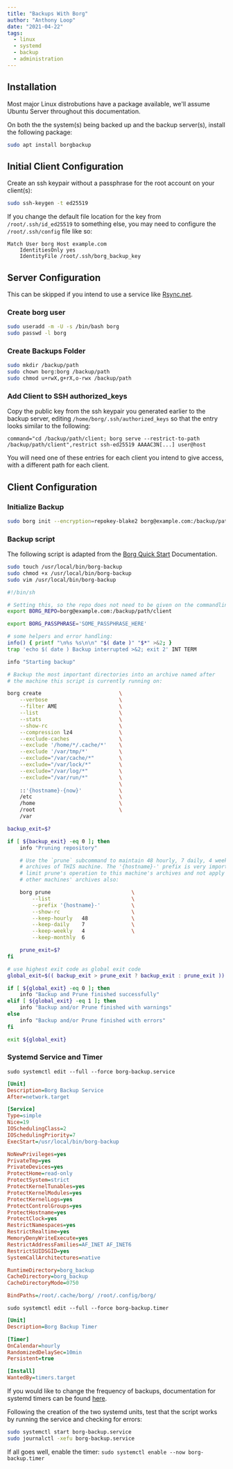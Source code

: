 ```yaml
---
title: "Backups With Borg"
author: "Anthony Loop"
date: "2021-04-22"
tags:
  - linux
  - systemd
  - backup
  - administration
---
```


## Installation

Most major Linux distrobutions have a package available, we'll assume Ubuntu Server throughout this documentation.

On both the the system(s) being backed up and the backup server(s), install the following package:

```sh
sudo apt install borgbackup
```

## Initial Client Configuration

Create an ssh keypair without a passphrase for the root account on your client(s):

```sh
sudo ssh-keygen -t ed25519
```

If you change the default file location for the key from `/root/.ssh/id_ed25519` to something else, you may need to configure the `/root/.ssh/config` file like so:

```
Match User borg Host example.com
    IdentitiesOnly yes
    IdentityFile /root/.ssh/borg_backup_key
```

## Server Configuration

This can be skipped if you intend to use a service like [Rsync.net](https://www.rsync.net/products/attic.html).

### Create borg user

```sh
sudo useradd -m -U -s /bin/bash borg
sudo passwd -l borg
```

### Create Backups Folder

```sh
sudo mkdir /backup/path
sudo chown borg:borg /backup/path
sudo chmod u+rwX,g+rX,o-rwx /backup/path
```

### Add Client to SSH authorized_keys

Copy the public key from the ssh keypair you generated earlier to the backup server, editing `/home/borg/.ssh/authorized_keys` so that the entry looks similar to the following:

```
command="cd /backup/path/client; borg serve --restrict-to-path /backup/path/client",restrict ssh-ed25519 AAAAC3N[...] user@host
```

You will need one of these entries for each client you intend to give access, with a different path for each client.

## Client Configuration

### Initialize Backup

```sh
sudo borg init --encryption=repokey-blake2 borg@example.com:/backup/path/client
```

### Backup script

The following script is adapted from the [Borg Quick Start](https://borgbackup.readthedocs.io/en/stable/quickstart.html) Documentation.

```sh
sudo touch /usr/local/bin/borg-backup
sudo chmod +x /usr/local/bin/borg-backup
sudo vim /usr/local/bin/borg-backup
```

```sh
#!/bin/sh

# Setting this, so the repo does not need to be given on the commandline:
export BORG_REPO=borg@example.com:/backup/path/client

export BORG_PASSPHRASE='SOME_PASSPHRASE_HERE'

# some helpers and error handling:
info() { printf "\n%s %s\n\n" "$( date )" "$*" >&2; }
trap 'echo $( date ) Backup interrupted >&2; exit 2' INT TERM

info "Starting backup"

# Backup the most important directories into an archive named after
# the machine this script is currently running on:

borg create                         \
    --verbose                       \
    --filter AME                    \
    --list                          \
    --stats                         \
    --show-rc                       \
    --compression lz4               \
    --exclude-caches                \
    --exclude '/home/*/.cache/*'    \
    --exclude '/var/tmp/*'          \
    --exclude="/var/cache/*"        \
    --exclude="/var/lock/*"         \
    --exclude="/var/log/*"          \
    --exclude="/var/run/*"          \
                                    \
    ::'{hostname}-{now}'            \
    /etc                            \
    /home                           \
    /root                           \
    /var

backup_exit=$?

if [ ${backup_exit} -eq 0 ]; then
    info "Pruning repository"

    # Use the `prune` subcommand to maintain 48 hourly, 7 daily, 4 weekly and 6 monthly
    # archives of THIS machine. The '{hostname}-' prefix is very important to
    # limit prune's operation to this machine's archives and not apply to
    # other machines' archives also:

    borg prune                          \
        --list                          \
        --prefix '{hostname}-'          \
        --show-rc                       \
        --keep-hourly   48              \
        --keep-daily    7               \
        --keep-weekly   4               \
        --keep-monthly  6

    prune_exit=$?
fi

# use highest exit code as global exit code
global_exit=$(( backup_exit > prune_exit ? backup_exit : prune_exit ))

if [ ${global_exit} -eq 0 ]; then
    info "Backup and Prune finished successfully"
elif [ ${global_exit} -eq 1 ]; then
    info "Backup and/or Prune finished with warnings"
else
    info "Backup and/or Prune finished with errors"
fi

exit ${global_exit}
```

### Systemd Service and Timer

`sudo systemctl edit --full --force borg-backup.service`

```ini
[Unit]
Description=Borg Backup Service
After=network.target

[Service]
Type=simple
Nice=19
IOSchedulingClass=2
IOSchedulingPriority=7
ExecStart=/usr/local/bin/borg-backup

NoNewPrivileges=yes
PrivateTmp=yes
PrivateDevices=yes
ProtectHome=read-only
ProtectSystem=strict
ProtectKernelTunables=yes
ProtectKernelModules=yes
ProtectKernelLogs=yes
ProtectControlGroups=yes
ProtectHostname=yes
ProtectClock=yes
RestrictNamespaces=yes
RestrictRealtime=yes
MemoryDenyWriteExecute=yes
RestrictAddressFamilies=AF_INET AF_INET6
RestrictSUIDSGID=yes
SystemCallArchitectures=native

RuntimeDirectory=borg_backup
CacheDirectory=borg_backup
CacheDirectoryMode=0750

BindPaths=/root/.cache/borg/ /root/.config/borg/
```

`sudo systemctl edit --full --force borg-backup.timer`

```ini
[Unit]
Description=Borg Backup Timer

[Timer]
OnCalendar=hourly
RandomizedDelaySec=10min
Persistent=true

[Install]
WantedBy=timers.target
```

If you would like to change the frequency of backups, documentation for systemd timers can be found [here](https://www.freedesktop.org/software/systemd/man/systemd.timer.html).

Following the creation of the two systemd units, test that the script works by running the service and checking for errors:

```sh
sudo systemctl start borg-backup.service
sudo journalctl -xefu borg-backup.service
```

If all goes well, enable the timer: `sudo systemctl enable --now borg-backup.timer`
